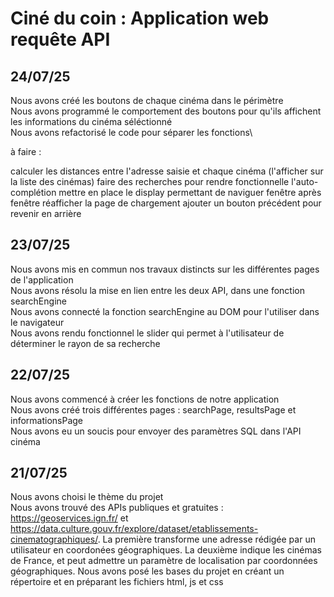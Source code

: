 # Ciné du coin : Application web requête API

## 24/07/25
Nous avons créé les boutons de chaque cinéma dans le périmètre\
Nous avons programmé le comportement des boutons pour qu'ils affichent les informations du cinéma séléctionné\
Nous avons refactorisé le code pour séparer les fonctions\

à faire :

calculer les distances entre l'adresse saisie et chaque cinéma (l'afficher sur la liste des cinémas)
faire des recherches pour rendre fonctionnelle l'auto-complétion
mettre en place le display permettant de naviguer fenêtre après fenêtre
réafficher la page de chargement
ajouter un bouton précédent pour revenir en arrière


## 23/07/25
Nous avons mis en commun nos travaux distincts sur les différentes pages de l'application\
Nous avons résolu la mise en lien entre les deux API, dans une fonction searchEngine\
Nous avons connecté la fonction searchEngine au DOM pour l'utiliser dans le navigateur\
Nous avons rendu fonctionnel le slider qui permet à l'utilisateur de déterminer le rayon de sa recherche
## 22/07/25
Nous avons commencé à créer les fonctions de notre application\
Nous avons créé trois différentes pages : searchPage, resultsPage et informationsPage\
Nous avons eu un soucis pour envoyer des paramètres SQL dans l'API cinéma
## 21/07/25
Nous avons choisi le thème du projet\
Nous avons trouvé des APIs publiques et gratuites : https://geoservices.ign.fr/ et https://data.culture.gouv.fr/explore/dataset/etablissements-cinematographiques/. La première transforme une adresse rédigée par un utilisateur en coordonées géographiques. La deuxième indique les cinémas de France, et peut admettre un paramètre de localisation par coordonnées géographiques.
Nous avons posé les bases du projet en créant un répertoire et en préparant les fichiers html, js et css